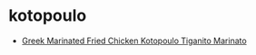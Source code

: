 # kotopoulo

 * [Greek Marinated Fried Chicken Kotopoulo Tiganito Marinato](../index/g/greek-marinated-fried-chicken-kotopoulo-tiganito-marinato-358293.json)
